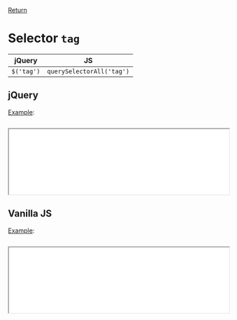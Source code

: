 <!-- markdownlint-disable MD041-->
[Return](../)

# Selector `tag`

| jQuery | JS |
|:--:|:--:|
| `$('tag')` | `querySelectorAll('tag')` |

## jQuery

[Example](tag-jq.html):

```js:src/tag-jq.js
```

<iframe width="100%" height="150" src="tag-jq.html"></iframe>

## Vanilla JS

[Example](tag-va.html):

```js:src/tag-va.js
```

<iframe width="100%" height="150" src="tag-va.html"></iframe>
